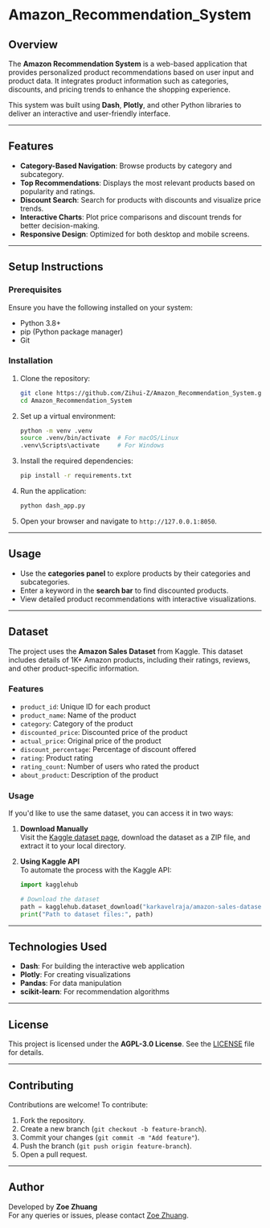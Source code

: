 # Amazon_Recommendation_System

## Overview
The **Amazon Recommendation System** is a web-based application that provides personalized product recommendations based on user input and product data. It integrates product information such as categories, discounts, and pricing trends to enhance the shopping experience.

This system was built using **Dash**, **Plotly**, and other Python libraries to deliver an interactive and user-friendly interface.

---

## Features
- **Category-Based Navigation**: Browse products by category and subcategory.
- **Top Recommendations**: Displays the most relevant products based on popularity and ratings.
- **Discount Search**: Search for products with discounts and visualize price trends.
- **Interactive Charts**: Plot price comparisons and discount trends for better decision-making.
- **Responsive Design**: Optimized for both desktop and mobile screens.

---

## Setup Instructions

### Prerequisites
Ensure you have the following installed on your system:
- Python 3.8+
- pip (Python package manager)
- Git

### Installation
1. Clone the repository:
    ```bash
    git clone https://github.com/Zihui-Z/Amazon_Recommendation_System.git
    cd Amazon_Recommendation_System
    ```

2. Set up a virtual environment:
    ```bash
    python -m venv .venv
    source .venv/bin/activate  # For macOS/Linux
    .venv\Scripts\activate     # For Windows
    ```

3. Install the required dependencies:
    ```bash
    pip install -r requirements.txt
    ```

4. Run the application:
    ```bash
    python dash_app.py
    ```

5. Open your browser and navigate to `http://127.0.0.1:8050`.

---

## Usage
- Use the **categories panel** to explore products by their categories and subcategories.
- Enter a keyword in the **search bar** to find discounted products.
- View detailed product recommendations with interactive visualizations.

---

## Dataset
The project uses the **Amazon Sales Dataset** from Kaggle. This dataset includes details of 1K+ Amazon products, including their ratings, reviews, and other product-specific information.

### Features
- `product_id`: Unique ID for each product
- `product_name`: Name of the product
- `category`: Category of the product
- `discounted_price`: Discounted price of the product
- `actual_price`: Original price of the product
- `discount_percentage`: Percentage of discount offered
- `rating`: Product rating
- `rating_count`: Number of users who rated the product
- `about_product`: Description of the product

### Usage
If you'd like to use the same dataset, you can access it in two ways:

1. **Download Manually**  
   Visit the [Kaggle dataset page](https://www.kaggle.com/karkavelraja/amazon-sales-dataset), download the dataset as a ZIP file, and extract it to your local directory.

2. **Using Kaggle API**  
   To automate the process with the Kaggle API:
   ```python
   import kagglehub
   
   # Download the dataset
   path = kagglehub.dataset_download("karkavelraja/amazon-sales-dataset")
   print("Path to dataset files:", path)


---

## Technologies Used
- **Dash**: For building the interactive web application
- **Plotly**: For creating visualizations
- **Pandas**: For data manipulation
- **scikit-learn**: For recommendation algorithms

---

## License
This project is licensed under the **AGPL-3.0 License**. See the [LICENSE](./LICENSE) file for details.

---

## Contributing
Contributions are welcome! To contribute:
1. Fork the repository.
2. Create a new branch (`git checkout -b feature-branch`).
3. Commit your changes (`git commit -m "Add feature"`).
4. Push the branch (`git push origin feature-branch`).
5. Open a pull request.

---

## Author
Developed by **Zoe Zhuang**  
For any queries or issues, please contact [Zoe Zhuang](mailto:zz3256@columbia.edu).

